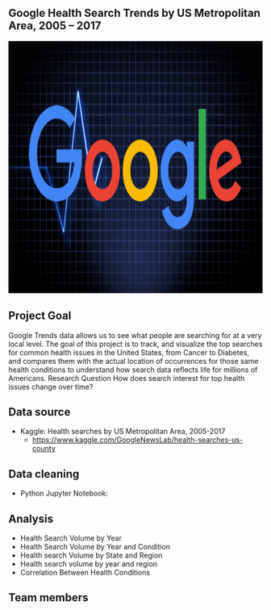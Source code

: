 ## Google Health Search Trends by US Metropolitan Area, 2005 – 2017
<img src="/img/google-medic-update-1533729137.gif" height="500" width="900" />

## Project Goal
Google Trends data allows us to see what people are searching for at a very local level. The goal of this project is to track, and visualize the top searches for common health issues in the United States, from Cancer to Diabetes, and compares them with the actual location of occurrences for those same health conditions to understand how search data reflects life for millions of Americans.
Research Question
How does search interest for top health issues change over time? 

## Data source
* Kaggle: Health searches by US Metropolitan Area, 2005-2017
   - https://www.kaggle.com/GoogleNewsLab/health-searches-us-county
## Data cleaning 
* Python Jupyter Notebook:
## Analysis 
* Health Search Volume by Year
* Health Search Volume by Year and Condition
* Health search Volume by State and Region
* Health search volume by year and region 
* Correlation Between Health Conditions
## Team members


